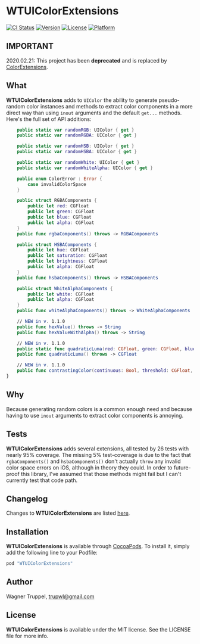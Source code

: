 # WTUIColorExtensions

[![CI Status](http://img.shields.io/travis/wltrup/iOS-Swift-WTUIColorExtensions.svg?style=flat)](https://travis-ci.org/wltrup/iOS-Swift-WTUIColorExtensions)
[![Version](https://img.shields.io/cocoapods/v/WTUIColorExtensions.svg?style=flat)](http://cocoapods.org/pods/WTUIColorExtensions)
[![License](https://img.shields.io/cocoapods/l/WTUIColorExtensions.svg?style=flat)](http://cocoapods.org/pods/WTUIColorExtensions)
[![Platform](https://img.shields.io/cocoapods/p/WTUIColorExtensions.svg?style=flat)](http://cocoapods.org/pods/WTUIColorExtensions)

## IMPORTANT
2020.02.21: This project has been **deprecated** and is replaced by [ColorExtensions](https://github.com/wltrup/ColorExtensions).

## What

**WTUIColorExtensions** adds to `UIColor` the ability to generate pseudo-random color instances
and methods to extract color components in a more direct way than using `inout` arguments and
the default `get...` methods. Here's the full set of API additions:

```swift
    public static var randomRGB: UIColor { get }
    public static var randomRGBA: UIColor { get }

    public static var randomHSB: UIColor { get }
    public static var randomHSBA: UIColor { get }

    public static var randomWhite: UIColor { get }
    public static var randomWhiteAlpha: UIColor { get }

    public enum ColorError : Error {
        case invalidColorSpace
    }

    public struct RGBAComponents {
        public let red: CGFloat
        public let green: CGFloat
        public let blue: CGFloat
        public let alpha: CGFloat
    }
    public func rgbaComponents() throws -> RGBAComponents

    public struct HSBAComponents {
        public let hue: CGFloat
        public let saturation: CGFloat
        public let brightness: CGFloat
        public let alpha: CGFloat
    }
    public func hsbaComponents() throws -> HSBAComponents

    public struct WhiteAlphaComponents {
        public let white: CGFloat
        public let alpha: CGFloat
    }
    public func whiteAlphaComponents() throws -> WhiteAlphaComponents

    // NEW in v. 1.1.0
    public func hexValue() throws -> String
    public func hexValueWithAlpha() throws -> String

    // NEW in v. 1.1.0
    public static func quadraticLuma(red: CGFloat, green: CGFloat, blue: CGFloat) throws -> CGFloat
    public func quadraticLuma() throws -> CGFloat

    // NEW in v. 1.1.0
    public func contrastingColor(continuous: Bool, threshold: CGFloat, sameAlpha: Bool) throws -> UIColor
}
```

## Why

Because generating random colors is a common enough need and because having to use `inout`
arguments to extract color components is annoying.

## Tests

**WTUIColorExtensions** adds several extensions, all tested by 26 tests with nearly 95% coverage.
The missing 5% test-coverage is due to the fact that `rgbaComponents()` and `hsbaComponents()`
don't actually `throw` any invalid color space errors on iOS, although in theory they could.
In order to future-proof this library, I've assumed that those methods might fail but I can't
currently test that code path.

## Changelog

Changes to **WTUIColorExtensions** are listed
[here](https://github.com/wltrup/iOS-Swift-WTUIColorExtensions/blob/master/CHANGELOG.md).

## Installation

**WTUIColorExtensions** is available through [CocoaPods](http://cocoapods.org). To install
it, simply add the following line to your Podfile:

```ruby
pod "WTUIColorExtensions"
```

## Author

Wagner Truppel, trupwl@gmail.com

## License

**WTUIColorExtensions** is available under the MIT license. See the LICENSE file for more info.
